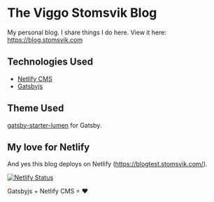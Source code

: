 
# The Viggo Stomsvik Blog
My personal blog. I share things I do here. View it here: https://blog.stomsvik.com

## Technologies Used
- [Netlify CMS](https://www.netlifycms.org/)
- [Gatsbyjs](http://gatsbyjs.org/)

## Theme Used
[gatsby-starter-lumen](https://github.com/alxshelepenok/gatsby-starter-lumen) for Gatsby.

## My love for Netlify
And yes this blog deploys on Netlify (https://blogtest.stomsvik.com/). 

[![Netlify Status](https://api.netlify.com/api/v1/badges/fd570dc8-b03f-4b8f-9b0b-e519583aeb06/deploy-status)](https://app.netlify.com/sites/modest-raman-3e629b/deploys)

Gatsbyjs + Netlify CMS = ♥
